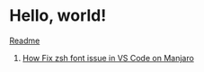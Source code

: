 # Hello, world!

[Readme](./README)

1. [How Fix zsh font issue in VS Code on Manjaro](./articles/fix-zsh-font-issue-in-vs-code-on-manjaro)

